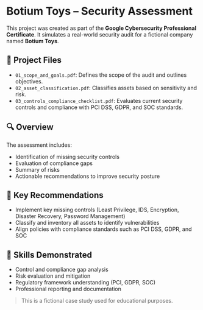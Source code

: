 # Botium Toys – Security Assessment

This project was created as part of the **Google Cybersecurity Professional Certificate**. It simulates a real-world security audit for a fictional company named **Botium Toys**.

## 📄 Project Files

- `01_scope_and_goals.pdf`: Defines the scope of the audit and outlines objectives.
- `02_asset_classification.pdf`: Classifies assets based on sensitivity and risk.
- `03_controls_compliance_checklist.pdf`: Evaluates current security controls and compliance with PCI DSS, GDPR, and SOC standards.

## 🔍 Overview

The assessment includes:

- Identification of missing security controls
- Evaluation of compliance gaps
- Summary of risks
- Actionable recommendations to improve security posture

## 📌 Key Recommendations

- Implement key missing controls (Least Privilege, IDS, Encryption, Disaster Recovery, Password Management)
- Classify and inventory all assets to identify vulnerabilities
- Align policies with compliance standards such as PCI DSS, GDPR, and SOC

## 🎯 Skills Demonstrated

- Control and compliance gap analysis
- Risk evaluation and mitigation
- Regulatory framework understanding (PCI, GDPR, SOC)
- Professional reporting and documentation

> This is a fictional case study used for educational purposes.
